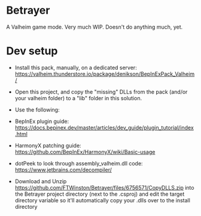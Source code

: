 # Betrayer
A Valheim game mode. Very much WIP. Doesn't do anything much, yet.

# Dev setup
* Install this pack, manually, on a dedicated server: https://valheim.thunderstore.io/package/denikson/BepInExPack_Valheim/
* Open this project, and copy the "missing" DLLs from the pack (and/or your valheim folder) to a "lib" folder in this solution.
* Use the following:
 * BepInEx plugin guide: https://docs.bepinex.dev/master/articles/dev_guide/plugin_tutorial/index.html
 * HarmonyX patching guide: https://github.com/BepInEx/HarmonyX/wiki/Basic-usage
 * dotPeek to look through assembly_valheim.dll code: https://www.jetbrains.com/decompiler/

* Download and Unzip https://github.com/FTWinston/Betrayer/files/6756571/CopyDLLS.zip into the Betrayer project directory (next to the .csproj) and edit the target directory variable so it'll automatically copy your .dlls over to the install directory
